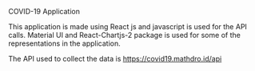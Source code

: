 COVID-19 Application

This application is made using React js and javascript is used for the API calls. Material UI and React-Chartjs-2 package is used for some of the representations in the application.

The API used to collect the data is https://covid19.mathdro.id/api

